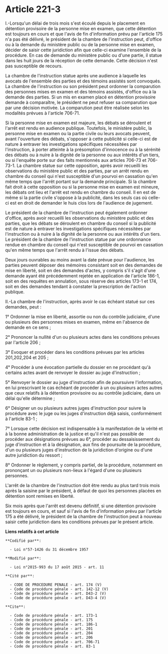 # Article 221-3

I.-Lorsqu'un délai de trois mois s'est écoulé depuis le placement en détention provisoire de la personne mise en examen, que
cette détention est toujours en cours et que l'avis de fin d'information prévu par l'article 175 n'a pas été délivré, le
président de la chambre de l'instruction peut, d'office ou à la demande du ministère public ou de la personne mise en examen,
décider de saisir cette juridiction afin que celle-ci examine l'ensemble de la procédure. En cas de demande du ministère
public ou d'une partie, il statue dans les huit jours de la réception de cette demande. Cette décision n'est pas susceptible
de recours. 

La chambre de l'instruction statue après une audience à laquelle les avocats de l'ensemble des parties et des témoins
assistés sont convoqués. La chambre de l'instruction ou son président peut ordonner la comparution des personnes mises en
examen et des témoins assistés, d'office ou à la demande des parties. Si un mis en examen placé en détention provisoire
demande à comparaître, le président ne peut refuser sa comparution que par une décision motivée. La comparution peut être
réalisée selon les modalités prévues à l'article 706-71. 

Si la personne mise en examen est majeure, les débats se déroulent et l'arrêt est rendu en audience publique. Toutefois, le
ministère public, la personne mise en examen ou la partie civile ou leurs avocats peuvent, avant l'ouverture des débats,
s'opposer à cette publicité si celle-ci est de nature à entraver les investigations spécifiques nécessitées par
l'instruction, à porter atteinte à la présomption d'innocence ou à la sérénité des débats ou à nuire à la dignité de la
personne ou aux intérêts d'un tiers, ou si l'enquête porte sur des faits mentionnés aux articles 706-73 et 706-73-1. La
chambre statue sur cette opposition, après avoir recueilli les observations du ministère public et des parties, par un arrêt
rendu en chambre du conseil qui n'est susceptible d'un pourvoi en cassation qu'en même temps que l'arrêt portant sur la
demande principale. Si la chambre fait droit à cette opposition ou si la personne mise en examen est mineure, les débats ont
lieu et l'arrêt est rendu en chambre du conseil. Il en est de même si la partie civile s'oppose à la publicité, dans les
seuls cas où celle-ci est en droit de demander le huis clos lors de l'audience de jugement. 

Le président de la chambre de l'instruction peut également ordonner d'office, après avoir recueilli les observations du
ministère public et des parties, que les débats se déroulent en chambre du conseil si la publicité est de nature à entraver
les investigations spécifiques nécessitées par l'instruction ou à nuire à la dignité de la personne ou aux intérêts d'un
tiers. Le président de la chambre de l'instruction statue par une ordonnance rendue en chambre du conseil qui n'est
susceptible de pourvoi en cassation qu'en même temps que l'arrêt rendu à l'issue des débats. 

Deux jours ouvrables au moins avant la date prévue pour l'audience, les parties peuvent déposer des mémoires consistant soit
en des demandes de mise en liberté, soit en des demandes d'actes, y compris s'il s'agit d'une demande ayant été précédemment
rejetée en application de l'article 186-1, soit en des requêtes en annulation, sous réserve des articles 173-1 et 174, soit
en des demandes tendant à constater la prescription de l'action publique. 

II.-La chambre de l'instruction, après avoir le cas échéant statué sur ces demandes, peut : 

1° Ordonner la mise en liberté, assortie ou non du contrôle judiciaire, d'une ou plusieurs des personnes mises en examen,
même en l'absence de demande en ce sens ; 

2° Prononcer la nullité d'un ou plusieurs actes dans les conditions prévues par l'article 206 ; 

3° Evoquer et procéder dans les conditions prévues par les articles 201,202,204 et 205 ; 

4° Procéder à une évocation partielle du dossier en ne procédant qu'à certains actes avant de renvoyer le dossier au juge
d'instruction ; 

5° Renvoyer le dossier au juge d'instruction afin de poursuivre l'information, en lui prescrivant le cas échéant de procéder
à un ou plusieurs actes autres que ceux relatifs à la détention provisoire ou au contrôle judiciaire, dans un délai qu'elle
détermine ; 

6° Désigner un ou plusieurs autres juges d'instruction pour suivre la procédure avec le juge ou les juges d'instruction déjà
saisis, conformément à l'article 83-1 ; 

7° Lorsque cette décision est indispensable à la manifestation de la vérité et à la bonne administration de la justice et
qu'il n'est pas possible de procéder aux désignations prévues au 6°, procéder au dessaisissement du juge d'instruction et à
la désignation, aux fins de poursuite de la procédure, d'un ou plusieurs juges d'instruction de la juridiction d'origine ou
d'une autre juridiction du ressort ; 

8° Ordonner le règlement, y compris partiel, de la procédure, notamment en prononçant un ou plusieurs non-lieux à l'égard
d'une ou plusieurs personnes. 

L'arrêt de la chambre de l'instruction doit être rendu au plus tard trois mois après la saisine par le président, à défaut de
quoi les personnes placées en détention sont remises en liberté. 

Six mois après que l'arrêt est devenu définitif, si une détention provisoire est toujours en cours, et sauf si l'avis de fin
d'information prévu par l'article 175 a été délivré, le président de la chambre de l'instruction peut à nouveau saisir cette
juridiction dans les conditions prévues par le présent article.

**Liens relatifs à cet article**

	**Codifié par**:

	  - Loi n°57-1426 du 31 décembre 1957

	**Modifié par**:

	  - Loi n°2015-993 du 17 août 2015 - art. 11

	**Cité par**:

	  - CODE DE PROCEDURE PENALE - art. 174 (V)
	  - Code de procédure pénale - art. 142-12 (V)
	  - Code de procédure pénale - art. D43-2 (V)
	  - Code de procédure pénale - art. D43-4 (V)

	**Cite**:

	  - Code de procédure pénale - art. 173-1
	  - Code de procédure pénale - art. 175
	  - Code de procédure pénale - art. 186-1
	  - Code de procédure pénale - art. 201
	  - Code de procédure pénale - art. 204
	  - Code de procédure pénale - art. 206
	  - Code de procédure pénale - art. 706-71
	  - Code de procédure pénale - art. 83-1
